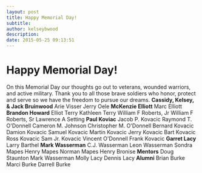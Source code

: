 ```yaml
---
layout: post
title: Happy Memorial Day!
subtitle:
author: kelseybwood
description:
date: 2015-05-25 09:13:51
---
```


# Happy Memorial Day!

On this Memorial Day our thoughts go out to veterans, wounded warriors, and active military. Thank you to all those brave soldiers who honor, protect and serve so we have the freedom to pursue our dreams. **Cassidy, Kelsey, & Jack Bruinwood** Arie Visser Jerry Oele **McKenzie Elliott** Marc Elliott **Brandon Howard** Elliot Terry Kathleen Terry William F Roberts, Jr William F Roberts, Sr Lawrence A Setting **Paul Koviac** Jacob P. Kovacic Raymond T. O'Donnell Cameron M. Johnson Christopher M. O'Donnell Bernard Kovacic Damion Kovacic Samuel Kovacic Martin Kovacic Jerry Kovacic Bart Kovacic Ross Kovacic Sam Jr. Kovacic Vincent O'Donnell Frank Kovacic **Garret Lacy** Larry Barthel **Mark Wasserman** C.J. Wasserman Leon Wasserman Sondra Mapes Henry Mapes Norman Mapes Henry Bronise **Mentors** Doug Staunton Mark Wasserman Molly Lacy Dennis Lacy **Alumni** Brian Burke Marci Burke Darrell Burke
